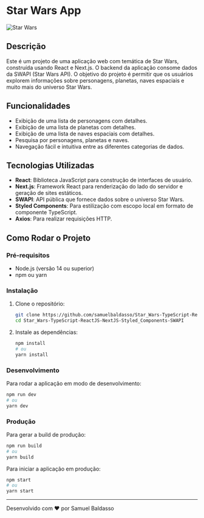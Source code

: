 # Star Wars App

![Star Wars](https://starwars-visualguide.com/assets/img/categories/starships.jpg)

## Descrição

Este é um projeto de uma aplicação web com temática de Star Wars, construída usando React e Next.js. O backend da aplicação consome dados da SWAPI (Star Wars API). O objetivo do projeto é permitir que os usuários explorem informações sobre personagens, planetas, naves espaciais e muito mais do universo Star Wars.

## Funcionalidades

- Exibição de uma lista de personagens com detalhes.
- Exibição de uma lista de planetas com detalhes.
- Exibição de uma lista de naves espaciais com detalhes.
- Pesquisa por personagens, planetas e naves.
- Navegação fácil e intuitiva entre as diferentes categorias de dados.

## Tecnologias Utilizadas

- **React**: Biblioteca JavaScript para construção de interfaces de usuário.
- **Next.js**: Framework React para renderização do lado do servidor e geração de sites estáticos.
- **SWAPI**: API pública que fornece dados sobre o universo Star Wars.
- **Styled Components**: Para estilização com escopo local em formato de componente TypeScript.
- **Axios**: Para realizar requisições HTTP.

## Como Rodar o Projeto

### Pré-requisitos

- Node.js (versão 14 ou superior)
- npm ou yarn

### Instalação

1. Clone o repositório:
    ```sh
    git clone https://github.com/samuelbaldasso/Star_Wars-TypeScript-ReactJS-NextJS-Styled_Components-SWAPI.git
    cd Star_Wars-TypeScript-ReactJS-NextJS-Styled_Components-SWAPI
    ```

2. Instale as dependências:
    ```sh
    npm install
    # ou
    yarn install
    ```

### Desenvolvimento

Para rodar a aplicação em modo de desenvolvimento:
```sh
npm run dev
# ou
yarn dev
```

### Produção

Para gerar a build de produção:
```sh
npm run build
# ou
yarn build
```

Para iniciar a aplicação em produção:

```sh
npm start
# ou
yarn start
```

---

Desenvolvido com ❤️ por Samuel Baldasso
